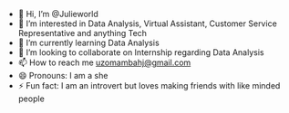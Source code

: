 - 👋 Hi, I’m @Julieworld
- 👀 I’m interested in Data Analysis, Virtual Assistant, Customer Service Representative and anything Tech
- 🌱 I’m currently learning Data Analysis
- 💞️ I’m looking to collaborate on Internship regarding Data Analysis
- 📫 How to reach me uzomambahj@gmail.com
- 😄 Pronouns: I am a she
- ⚡ Fun fact: I am an introvert but loves making friends with like minded people

<!---
Julieworld/Julieworld is a ✨ special ✨ repository because its `README.md` (this file) appears on your GitHub profile.
You can click the Preview link to take a look at your changes.
--->
